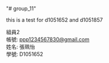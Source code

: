 "# group_11" 


this is a test for d1051652 and d1051857<br>

組員2<br>
帳號: ppp1234567830@gmail.com <br>
姓名: 張珮怡 <br>
學號: D1051652 <br>

